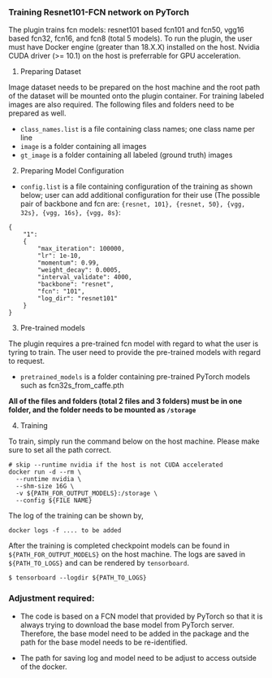 ### Training Resnet101-FCN network on PyTorch
The plugin trains fcn models: resnet101 based fcn101 and fcn50, vgg16 based fcn32, fcn16, and fcn8 (total 5 models). To run the plugin, the user must have Docker engine (greater than 18.X.X) installed on the host. Nvidia CUDA driver (>= 10.1) on the host is preferrable for GPU acceleration.

1) Preparing Dataset

Image dataset needs to be prepared on the host machine and the root path of the dataset will be mounted onto the plugin container. For training labeled images are also required. The following files and folders need to be prepared as well.

- `class_names.list` is a file containing class names; one class name per line
- `image` is a folder containing all images
- `gt_image` is a folder containing all labeled (ground truth) images


2) Preparing Model Configuration

- `config.list` is a file containing configuration of the training as shown below; user can add additional configuration for their use (The possible pair of backbone and fcn are: `{resnet, 101}, {resnet, 50}, {vgg, 32s}, {vgg, 16s}, {vgg, 8s}`:
```
{
    "1": 
    {
        "max_iteration": 100000, 
        "lr": 1e-10, 
        "momentum": 0.99, 
        "weight_decay": 0.0005, 
        "interval_validate": 4000,
        "backbone": "resnet",
        "fcn": "101",
        "log_dir": "resnet101"
    }
}
```

3) Pre-trained models

The plugin requires a pre-trained fcn model with regard to what the user is tyring to train. The user need to provide the pre-trained models with regard to request.

- `pretrained_models` is a folder containing pre-trained PyTorch models such as fcn32s_from_caffe.pth


**All of the files and folders (total 2 files and 3 folders) must be in one folder, and the folder needs to be mounted as `/storage`**


4) Training

To train, simply run the command below on the host machine. Please make sure to set all the path correct.


```
# skip --runtime nvidia if the host is not CUDA accelerated
docker run -d --rm \
  --runtime nvidia \
  --shm-size 16G \
  -v ${PATH_FOR_OUTPUT_MODELS}:/storage \
  --config ${FILE NAME} 
```

The log of the training can be shown by,

```
docker logs -f .... to be added
```

After the training is completed checkpoint models can be found in `${PATH_FOR_OUTPUT_MODELS}` on the host machine. The logs are saved in `${PATH_TO_LOGS}` and can be rendered by `tensorboard`.

```
$ tensorboard --logdir ${PATH_TO_LOGS}
```

### Adjustment required:

- The code is based on a FCN model that provided by PyTorch so that it is always trying to download the base model from PyTorch server. Therefore, the base model need to be added in the package and the path for the base model needs to be re-identified.

- The path for saving log and model need to be adjust to access outside of the docker.
